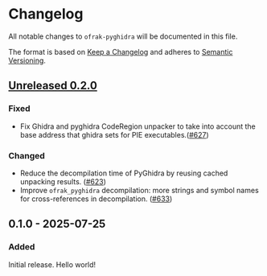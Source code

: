 # Changelog
All notable changes to `ofrak-pyghidra` will be documented in this file.

The format is based on [Keep a Changelog](https://keepachangelog.com/en/1.0.0/) and adheres to [Semantic Versioning](https://semver.org/spec/v2.0.0.html).

## [Unreleased 0.2.0](https://github.com/redballoonsecurity/ofrak/tree/master)

### Fixed
- Fix Ghidra and pyghidra CodeRegion unpacker to take into account the base address that ghidra sets for PIE executables.([#627](https://github.com/redballoonsecurity/ofrak/pull/627))
### Changed
- Reduce the decompilation time of PyGhidra by reusing cached unpacking results. ([#623](https://github.com/redballoonsecurity/ofrak/pull/623))
- Improve `ofrak_pyghidra` decompilation: more strings and symbol names for cross-references in decompilation. ([#633](https://github.com/redballoonsecurity/ofrak/pull/633))

## 0.1.0 - 2025-07-25

### Added
Initial release. Hello world!
